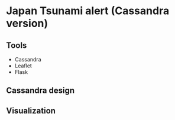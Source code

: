 # Japan Tsunami alert (Cassandra version)
## Tools
- Cassandra  
- Leaflet
- Flask
## Cassandra design
## Visualization